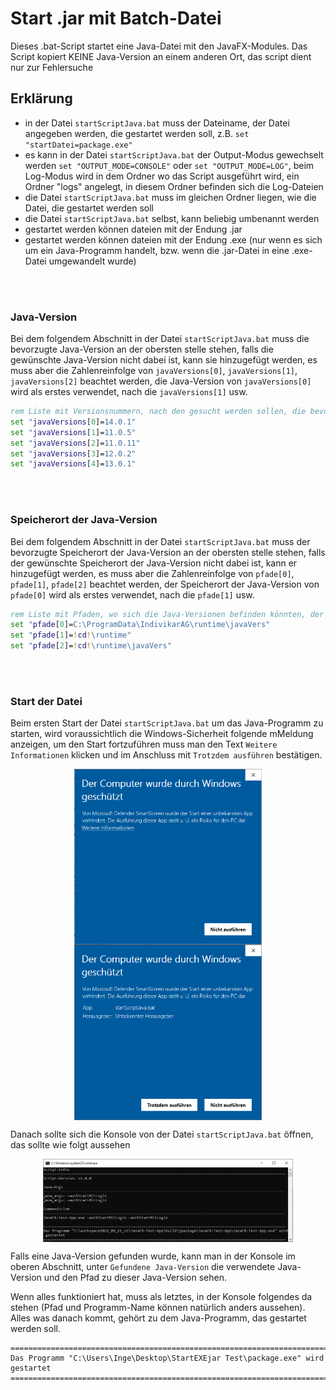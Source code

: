# Start .jar mit Batch-Datei

Dieses .bat-Script startet eine Java-Datei mit den JavaFX-Modules. Das Script kopiert KEINE Java-Version an einem anderen Ort, das script dient nur zur Fehlersuche

## Erklärung

- in der Datei `startScriptJava.bat` muss der Dateiname, der Datei angegeben werden, die gestartet werden soll, z.B. `set "startDatei=package.exe"`
- es kann in der Datei `startScriptJava.bat` der Output-Modus gewechselt werden `set "OUTPUT_MODE=CONSOLE"` oder `set "OUTPUT_MODE=LOG"`, beim Log-Modus wird in dem Ordner wo das Script ausgeführt wird, ein Ordner "logs" angelegt, in diesem Ordner befinden sich die Log-Dateien
- die Datei `startScriptJava.bat` muss im gleichen Ordner liegen, wie die Datei, die gestartet werden soll
- die Datei `startScriptJava.bat` selbst, kann beliebig umbenannt werden
- gestartet werden können dateien mit der Endung .jar
- gestartet werden können dateien mit der Endung .exe (nur wenn es sich um ein Java-Programm handelt, bzw. wenn die .jar-Datei in eine .exe-Datei umgewandelt wurde)

<br><br>

### Java-Version
Bei dem folgendem Abschnitt in der Datei `startScriptJava.bat` muss die bevorzugte Java-Version an der obersten stelle stehen, falls die gewünschte Java-Version nicht dabei ist, kann sie hinzugefügt werden, es muss aber die Zahlenreinfolge von `javaVersions[0]`, `javaVersions[1]`, `javaVersions[2]` beachtet werden, die Java-Version von `javaVersions[0]` wird als erstes verwendet, nach die `javaVersions[1]` usw.

```bat
rem Liste mit Versionsnummern, nach den gesucht werden sollen, die bevorzugte Version muss oben stehen 
set "javaVersions[0]=14.0.1"
set "javaVersions[1]=11.0.5"
set "javaVersions[2]=11.0.11"
set "javaVersions[3]=12.0.2"
set "javaVersions[4]=13.0.1"
```

<br><br>

### Speicherort der Java-Version
Bei dem folgendem Abschnitt in der Datei `startScriptJava.bat` muss der bevorzugte Speicherort der Java-Version an der obersten stelle stehen, falls der gewünschte Speicherort der Java-Version nicht dabei ist, kann er hinzugefügt werden, es muss aber die Zahlenreinfolge von `pfade[0]`, `pfade[1]`, `pfade[2]` beachtet werden, der Speicherort der Java-Version von `pfade[0]` wird als erstes verwendet, nach die `pfade[1]` usw.

```bat
rem Liste mit Pfaden, wo sich die Java-Versionen befinden könnten, der bevorzugte Pfad muss oben stehen
set "pfade[0]=C:\ProgramData\IndivikarAG\runtime\javaVers"
set "pfade[1]=!cd!\runtime"
set "pfade[2]=!cd!\runtime\javaVers"
```

<br><br>

### Start der Datei

Beim ersten Start der Datei `startScriptJava.bat` um das Java-Programm zu starten, wird voraussichtlich die Windows-Sicherheit folgende mMeldung anzeigen,
um den Start fortzuführen muss man den Text `Weitere Informationen` klicken und im Anschluss mit `Trotzdem ausführen` bestätigen.

<div align="center">
  <img src="Windows_Sicherheit.PNG" alt="Windows Sicherheit" width="300" style="display:block; margin:0 auto;">
  <img src="Windows_Sicherheit_2.PNG" alt="Windows Sicherheit 2" width="300" style="display:block; margin:0 auto;">
</div>

Danach sollte sich die Konsole von der Datei `startScriptJava.bat` öffnen, das sollte wie folgt aussehen

<div align="center">
  <img src="startScriptJava_console.PNG" alt="Console" width="400" style="display:block; margin:0 auto;">
</div>

Falls eine Java-Version gefunden wurde, kann man in der Konsole im oberen Abschnitt, unter `Gefundene Java-Version` die verwendete Java-Version und den Pfad zu dieser Java-Version sehen.

Wenn alles funktioniert hat, muss als letztes, in der Konsole folgendes da stehen (Pfad und Programm-Name können natürlich anders aussehen).
Alles was danach kommt, gehört zu dem Java-Programm, das gestartet werden soll.

```
===============================================================================================================
Das Programm "C:\Users\Inge\Desktop\StartEXEjar Test\package.exe" wird gestartet
===============================================================================================================
```





